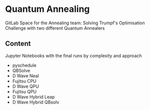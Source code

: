 # Quantum Annealing

GitLab Space for the Annealing team: Solving Trumpf's Optimisation Challenge with two different Quantum Annealers

## Content

Jupyter Notebooks with the final runs by complexity and approach
- pyschedule
- QBSolve
- D Wave Neal
- Fujitsu CPU
- D Wave QPU
- Fujitsu QPU
- D Wave Hybrid Leap
- D Wave Hybrid QBsolv